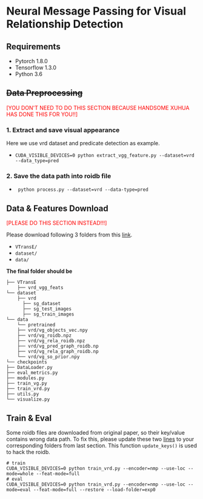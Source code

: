 # Neural Message Passing for Visual Relationship Detection

## Requirements
- Pytorch 1.8.0
- Tensorflow 1.3.0
- Python 3.6

## ~~Data Preprocessing~~ 
<span style="color:red">[YOU DON'T NEED TO DO THIS SECTION BECAUSE HANDSOME XUHUA HAS DONE THIS FOR YOU!!]</span>

### 1. Extract and save visual appearance
Here we use vrd dataset and predicate detection as example.

- `CUDA_VISIBLE_DEVICES=0 python extract_vgg_feature.py --dataset=vrd --data_type=pred`

### 2. Save the data path into roidb file

- ` python process.py --dataset=vrd --data-type=pred`

## Data & Features Download 
<span style="color:red">[PLEASE DO THIS SECTION INSTEAD!!!]</span>

Please download following 3 folders from this [link](https://drive.google.com/drive/folders/1BbRhD8lgOiWliWc0Xm_vrksiMnMbsF4r?usp=sharing).
* ```VTransE/```
* ```dataset/```
* ```data/```

**The final folder should be**

```
├── VTransE
    ├── vrd_vgg_feats
└── dataset
    ├── vrd
      ├── sg_dataset
      ├── sg_test_images
      ├── sg_train_images
└── data
    └── pretrained
    ├── vrd/vg_objects_vec.npy
    ├── vrd/vg_roidb.npz
    ├── vrd/vg_rela_roidb.npz
    ├── vrd/vg_pred_graph_roidb.np
    ├── vrd/vg_rela_graph_roidb.np
    └── vrd/vg_so_prior.npy
└── checkpoints
├── DataLoader.py
├── eval_metrics.py
├── modules.py
├── train_vg.py
├── train_vrd.py
├── utils.py
└── visualize.py
```

## Train & Eval
Some roidb files are downloaded from original paper, so their key/value contains wrong data path. To fix this, 
please update these two [lines](https://github.com/JoannaLXY/11777-Project-VRD/blob/d637548375430d88ff19964cbf0e35fbc49acb75/nmp/DataLoader.py#L18-L19) to your corresponding folders from last section.
This function ```update_keys()``` is used to hack the roidb. 

```
# train 
CUDA_VISIBLE_DEVICES=0 python train_vrd.py --encoder=nmp --use-loc --mode=whole --feat-mode=full
# eval
CUDA_VISIBLE_DEVICES=0 python train_vrd.py --encoder=nmp --use-loc --mode=eval --feat-mode=full --restore --load-folder=exp0
```